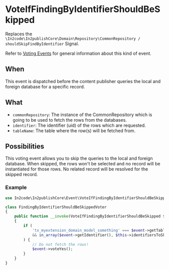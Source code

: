 # VoteIfFindingByIdentifierShouldBeSkipped

Replaces the `\In2code\In2publishCore\Domain\Repository\CommonRepository / shouldSkipFindByIdentifier` Signal.

Refer to [Voting Events](Voting-Events.md) for general information about this kind of event.

## When

This event is dispatched before the content publisher queries the local and foreign database for a specific record.

## What

* `commonRepository`: The instance of the CommonRepository which is going to be used to fetch the rows from the
  databases.
* `identifier`: The identifier (uid) of the rows which are requested.
* `tableName`: The table where the row(s) will be fetched from.

## Possibilities

This voting event allows you to skip the queries to the local and foreign database. When skipped, the rows won't be
selected and no record will be instantiated for those rows. No related record will be resolved for the skipped record.

### Example

```php
use In2code\In2publishCore\Event\VoteIfFindingByIdentifierShouldBeSkipped;

class FindingByIdentifierShouldBeSkippedVoter
{
    public function __invoke(VoteIfFindingByIdentifierShouldBeSkipped $event): void
    {
        if (
            'tx_myextension_domain_model_something' === $event->getTableName()
            && in_array($event->getIdentifier(), $this->identifiersToSkip)
        ) {
            // Do not fetch the rows!
            $event->voteYes();
        }
    }
}
```
